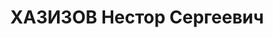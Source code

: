---
title: ХАЗИЗОВ Нестор Сергеевич
description: "Род. в 1893, с. Преградное, армянин, обр.: малограмотный, б/п. Проживал:\
  \ Красногвардейский р-н, с. Евдокимовское. Служащий \n  Арестован 02.09.1937. Приговор:\
  \ ВМН. Расстрелян"
---